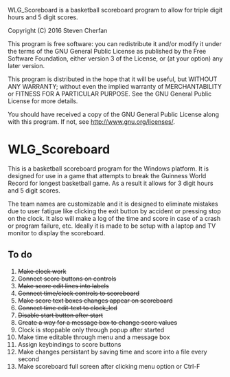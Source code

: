 WLG_Scoreboard is a basketball scoreboard program to allow for triple digit hours and 5 digit scores.

Copyright (C) 2016 Steven Cherfan

This program is free software: you can redistribute it and/or modify
it under the terms of the GNU General Public License as published by
the Free Software Foundation, either version 3 of the License, or
(at your option) any later version.

This program is distributed in the hope that it will be useful,
but WITHOUT ANY WARRANTY; without even the implied warranty of
MERCHANTABILITY or FITNESS FOR A PARTICULAR PURPOSE.  See the
GNU General Public License for more details.

You should have received a copy of the GNU General Public License
along with this program.  If not, see <http://www.gnu.org/licenses/>.


WLG_Scoreboard
==============

This is a basketball scoreboard program for the Windows platform. It is designed for use in a game that attempts to break the Guinness World Record for longest basketball game. As a result it allows for 3 digit hours and 5 digit scores.

The team names are customizable and it is designed to eliminate mistakes due to user fatigue like clicking the exit button by accident or pressing stop on the clock. It also will make a log of the time and score in case of a crash or program failure, etc. Ideally it is made to be setup with a laptop and TV monitor to display the scoreboard.

To do
-----

1. ~~Make clock work~~
1. ~~Connect score buttons on controls~~
1. ~~Make score edit lines into labels~~
1. ~~Connect time/clock controls to scoreboard~~
1. ~~Make score text boxes changes appear on scoreboard~~
1. ~~Connect time edit-text to clock_lcd~~
1. ~~Disable start button after start~~
1. ~~Create a way for a message box to change score values~~
1. Clock is stoppable only through popup after started
1. Make time editable through menu and a message box
1. Assign keybindings to score buttons
1. Make changes persistant by saving time and score into a file every second
1. Make scoreboard full screen after clicking menu option or Ctrl-F
